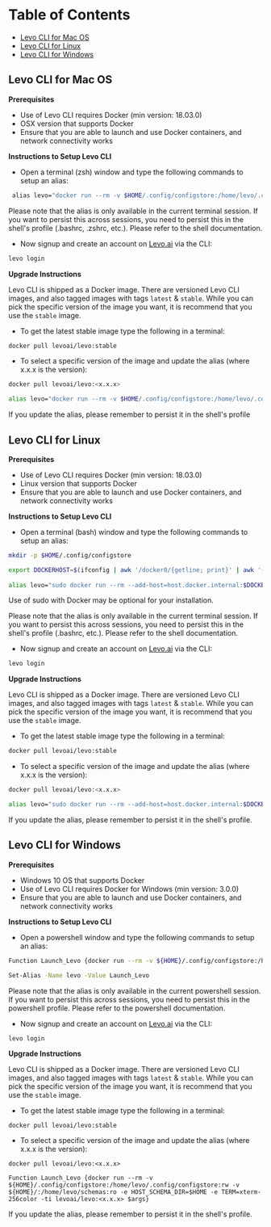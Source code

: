 Table of Contents
=================

   * [Levo CLI for Mac OS](#levo-cli-for-mac-os)
   * [Levo CLI for Linux](#levo-cli-for-linux)
   * [Levo CLI for Windows](#levo-cli-for-windows)

## Levo CLI for Mac OS
**Prerequisites**

*   Use of Levo CLI requires Docker (min version: 18.03.0)
*   OSX version that supports Docker
*   Ensure that you are able to launch and use Docker containers, and network connectivity works

**Instructions to Setup Levo CLI**

*   Open a terminal (zsh) window and type the following commands to setup an alias:

```bash
 alias levo="docker run --rm -v $HOME/.config/configstore:/home/levo/.config/configstore:rw -v $HOME:/home/levo/schemas:ro -e HOST_SCHEMA_DIR=$HOME -e TERM=xterm-256color -ti levoai/levo:stable"
```

Please note that the alias is only available in the current terminal session. If you want to persist this across sessions, you need to persist this in the shell's profile (.bashrc, .zshrc, etc.). Please refer to the shell documentation.


*   Now signup and create an account on [Levo.ai](https://Levo.ai) via the CLI:

```bash
levo login
```

**Upgrade Instructions**

Levo CLI is shipped as a Docker image. There are versioned Levo CLI images, and also tagged images with tags `latest` & `stable`. While you can pick the specific version of the image you want, it is recommend that you use the `stable` image.

*   To get the latest stable image type the following in a terminal:

```bash
docker pull levoai/levo:stable
```

*   To select a specific version of the image and update the alias (where x.x.x is the version):

```bash
docker pull levoai/levo:<x.x.x>

alias levo="docker run --rm -v $HOME/.config/configstore:/home/levo/.config/configstore:rw -v $HOME/:/home/levo/schemas:ro -e HOST_SCHEMA_DIR=$HOME -e TERM=xterm-256color -ti levoai/levo:<x.x.x>"
```

If you update the alias, please remember to persist it in the shell's profile


## Levo CLI for Linux

**Prerequisites**

*   Use of Levo CLI requires Docker (min version: 18.03.0)
*   Linux version that supports Docker
*   Ensure that you are able to launch and use Docker containers, and network connectivity works

**Instructions to Setup Levo CLI**

*   Open a terminal (bash) window and type the following commands to setup an alias:

```bash
mkdir -p $HOME/.config/configstore

export DOCKERHOST=$(ifconfig | awk '/docker0/{getline; print}' | awk '{ print $2 }')
 
alias levo="sudo docker run --rm --add-host=host.docker.internal:$DOCKERHOST --mount type=bind,source=$HOME/.config/configstore,target=/home/levo/.config/configstore -v $HOME:/home/levo/schemas:ro -e HOST_SCHEMA_DIR=$HOME -e LOCAL_USER_ID=$(id -u) -e LOCAL_GROUP_ID=$(id -g) -e TERM=xterm-256color -ti levoai/levo:stable" 
```

Use of sudo with Docker may be optional for your installation.

Please note that the alias is only available in the current terminal session. If you want to persist this across sessions, you need to persist this in the shell's profile (.bashrc, etc.). Please refer to the shell documentation.


*   Now signup and create an account on [Levo.ai](https://Levo.ai) via the CLI:

```bash
levo login
```

**Upgrade Instructions**

Levo CLI is shipped as a Docker image. There are versioned Levo CLI images, and also tagged images with tags `latest` & `stable`. While you can pick the specific version of the image you want, it is recommend that you use the `stable` image.
 

*   To get the latest stable image type the following in a terminal:

```bash
docker pull levoai/levo:stable
```

*   To select a specific version of the image and update the alias (where x.x.x is the version):

```bash
docker pull levoai/levo:<x.x.x>

alias levo="sudo docker run --rm --add-host=host.docker.internal:$DOCKERHOST -v $HOME/.config/configstore:/home/levo/.config/configstore:rw -v $HOME/:/home/levo/schemas:ro -e HOST_SCHEMA_DIR=$HOME -e TERM=xterm-256color -ti levoai/levo:<x.x.x>" 
```

If you update the alias, please remember to persist it in the shell's profile.



## Levo CLI for Windows

**Prerequisites**

*   Windows 10 OS that supports Docker
*   Use of Levo CLI requires Docker for Windows (min version: 3.0.0)
*   Ensure that you are able to launch and use Docker containers, and network connectivity works
 

**Instructions to Setup Levo CLI**

*   Open a powershell window and type the following commands to setup an alias:

```bash
Function Launch_Levo {docker run --rm -v ${HOME}/.config/configstore:/home/levo/.config/configstore:rw -v ${HOME}:/home/levo/schemas:ro -e HOST_SCHEMA_DIR=$HOME -e TERM=xterm-256color -ti levoai/levo:stable $args} 

Set-Alias -Name levo -Value Launch_Levo
```

Please note that the alias is only available in the current powershell session. If you want to persist this across sessions, you need to persist this in the powershell profile. Please refer to the powershell documentation.


*   Now signup and create an account on [Levo.ai](http://Levo.ai) via the CLI:

```bash
levo login
```

**Upgrade Instructions**

Levo CLI is shipped as a Docker image. There are versioned Levo CLI images, and also tagged images with tags `latest` & `stable`. While you can pick the specific version of the image you want, it is recommend that you use the `stable` image.

*   To get the latest stable image type the following in a terminal:

```plain
docker pull levoai/levo:stable
```

*   To select a specific version of the image and update the alias (where x.x.x is the version):

```plain
docker pull levoai/levo:<x.x.x>

Function Launch_Levo {docker run --rm -v ${HOME}/.config/configstore:/home/levo/.config/configstore:rw -v ${HOME}/:/home/levo/schemas:ro -e HOST_SCHEMA_DIR=$HOME -e TERM=xterm-256color -ti levoai/levo:<x.x.x> $args}
```
If you update the alias, please remember to persist it in the shell's profile.

